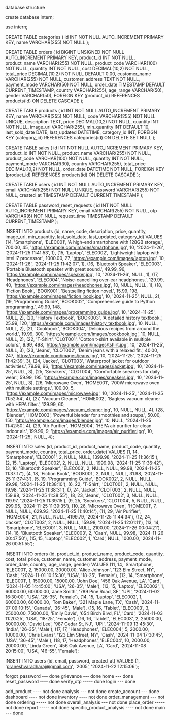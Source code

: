 database structure 

create database intern;





use intern;






CREATE TABLE categories (
    id INT NOT NULL AUTO_INCREMENT PRIMARY KEY,
    name VARCHAR(255) NOT NULL
);






CREATE TABLE orders (
    id BIGINT UNSIGNED NOT NULL AUTO_INCREMENT PRIMARY KEY,
    product_id INT NOT NULL,
    product_name VARCHAR(255) NOT NULL,
    product_code VARCHAR(100) NOT NULL,
    quantity INT NOT NULL,
    cost DECIMAL(10,2) NOT NULL,
    total_price DECIMAL(10,2) NOT NULL DEFAULT 0.00,
    customer_name VARCHAR(255) NOT NULL,
    customer_address TEXT NOT NULL,
    payment_mode VARCHAR(50) NOT NULL,
    order_date TIMESTAMP DEFAULT CURRENT_TIMESTAMP,
    country VARCHAR(255),
    age_range VARCHAR(50),
    gender VARCHAR(50),
    FOREIGN KEY (product_id) REFERENCES products(id) ON DELETE CASCADE
);





CREATE TABLE products (
    id INT NOT NULL AUTO_INCREMENT PRIMARY KEY,
    name VARCHAR(255) NOT NULL,
    code VARCHAR(255) NOT NULL UNIQUE,
    description TEXT,
    price DECIMAL(10,2) NOT NULL,
    quantity INT NOT NULL,
    image_url VARCHAR(255),
    min_quantity INT DEFAULT 10,
    last_sold_date DATE,
    last_updated DATETIME,
    category_id INT,
    FOREIGN KEY (category_id) REFERENCES categories(id) ON DELETE SET NULL
);





CREATE TABLE sales (
    id INT NOT NULL AUTO_INCREMENT PRIMARY KEY,
    product_id INT NOT NULL,
    product_name VARCHAR(255) NOT NULL,
    product_code VARCHAR(100) NOT NULL,
    quantity INT NOT NULL,
    payment_mode VARCHAR(30),
    country VARCHAR(255),
    total_price DECIMAL(10,2) NOT NULL,
    order_date DATETIME NOT NULL,
    FOREIGN KEY (product_id) REFERENCES products(id) ON DELETE CASCADE
);





CREATE TABLE users (
    id INT NOT NULL AUTO_INCREMENT PRIMARY KEY,
    email VARCHAR(255) NOT NULL UNIQUE,
    password VARCHAR(255) NOT NULL,
    created_at TIMESTAMP DEFAULT CURRENT_TIMESTAMP
);






CREATE TABLE password_reset_requests (
    id INT NOT NULL AUTO_INCREMENT PRIMARY KEY,
    email VARCHAR(255) NOT NULL,
    otp VARCHAR(6) NOT NULL,
    request_time TIMESTAMP DEFAULT CURRENT_TIMESTAMP
);





INSERT INTO products (id, name, code, description, price, quantity, image_url, min_quantity, last_sold_date, last_updated, category_id)
VALUES
(14, 'Smartphone', 'ELEC001', 'A high-end smartphone with 128GB storage.', 700.00, 45, 'https://example.com/images/smartphone.jpg', 10, '2024-11-26', '2024-11-25 11:41:53', 1),
(15, 'Laptop', 'ELEC002', 'Lightweight laptop with Intel i7 processor.', 1000.00, 27, 'https://example.com/images/laptop.jpg', 10, '2024-11-26', '2024-11-25 11:42:07', 1),
(16, 'Bluetooth Speaker', 'ELEC003', 'Portable Bluetooth speaker with great sound.', 49.99, 96, 'https://example.com/images/speaker.jpg', 10, '2024-11-26', NULL, 1),
(17, 'Headphones', 'ELEC004', 'Noise-cancelling over-ear headphones.', 129.99, 40, 'https://example.com/images/headphones.jpg', 10, NULL, NULL, 1),
(18, 'Fiction Book', 'BOOK001', 'Bestselling fiction novel.', 15.99, 198, 'https://example.com/images/fiction_book.jpg', 10, '2024-11-25', NULL, 2),
(19, 'Programming Guide', 'BOOK002', 'Comprehensive guide to Python programming.', 49.99, 148, 'https://example.com/images/programming_guide.jpg', 10, '2024-11-25', NULL, 2),
(20, 'History Textbook', 'BOOK003', 'A detailed history textbook.', 25.99, 120, 'https://example.com/images/history_textbook.jpg', 10, NULL, NULL, 2),
(21, 'Cookbook', 'BOOK004', 'Delicious recipes from around the world.', 19.99, 300, 'https://example.com/images/cookbook.jpg', 10, NULL, NULL, 2),
(22, 'T-Shirt', 'CLOT001', 'Cotton t-shirt available in multiple colors.', 9.99, 498, 'https://example.com/images/tshirt.jpg', 10, '2024-11-25', NULL, 3),
(23, 'Jeans', 'CLOT002', 'Denim jeans with a relaxed fit.', 40.00, 247, 'https://example.com/images/jeans.jpg', 10, '2024-11-25', '2024-11-25 11:42:39', 3),
(24, 'Jacket', 'CLOT003', 'Waterproof jacket for outdoor activities.', 79.99, 96, 'https://example.com/images/jacket.jpg', 10, '2024-11-25', NULL, 3),
(25, 'Sneakers', 'CLOT004', 'Comfortable sneakers for daily wear.', 59.99, 195, 'https://example.com/images/sneakers.jpg', 10, '2024-11-25', NULL, 3),
(26, 'Microwave Oven', 'HOME001', '700W microwave oven with multiple settings.', 100.00, 5, 'https://example.com/images/microwave.jpg', 10, '2024-11-25', '2024-11-25 11:52:54', 4),
(27, 'Vacuum Cleaner', 'HOME002', 'Bagless vacuum cleaner with HEPA filter.', 129.99, 60, 'https://example.com/images/vacuum_cleaner.jpg', 10, NULL, NULL, 4),
(28, 'Blender', 'HOME003', 'Powerful blender for smoothies and soups.', 50.00, 150, 'https://example.com/images/blender.jpg', 10, NULL, '2024-11-25 11:42:50', 4),
(29, 'Air Purifier', 'HOME004', 'HEPA air purifier for clean indoor air.', 199.99, 9, 'https://example.com/images/air_purifier.jpg', 10, '2024-11-25', NULL, 4);





INSERT INTO sales (id, product_id, product_name, product_code, quantity, payment_mode, country, total_price, order_date)
VALUES
(1, 14, 'Smartphone', 'ELEC001', 2, NULL, NULL, 1399.98, '2024-11-25 11:36:15'),
(2, 15, 'Laptop', 'ELEC002', 2, NULL, NULL, 1999.98, '2024-11-25 11:36:42'),
(3, 16, 'Bluetooth Speaker', 'ELEC003', 2, NULL, NULL, 99.98, '2024-11-25 11:37:17'),
(4, 18, 'Fiction Book', 'BOOK001', 2, NULL, NULL, 31.98, '2024-11-25 11:37:43'),
(5, 19, 'Programming Guide', 'BOOK002', 2, NULL, NULL, 99.98, '2024-11-25 11:38:10'),
(6, 22, 'T-Shirt', 'CLOT001', 2, NULL, NULL, 19.98, '2024-11-25 11:38:31'),
(7, 24, 'Jacket', 'CLOT003', 2, NULL, NULL, 159.98, '2024-11-25 11:38:55'),
(8, 23, 'Jeans', 'CLOT002', 3, NULL, NULL, 119.97, '2024-11-25 11:39:15'),
(9, 25, 'Sneakers', 'CLOT004', 5, NULL, NULL, 299.95, '2024-11-25 11:39:35'),
(10, 26, 'Microwave Oven', 'HOME001', 7, NULL, NULL, 629.93, '2024-11-25 11:40:14'),
(11, 29, 'Air Purifier', 'HOME004', 21, NULL, NULL, 4199.79, '2024-11-25 11:44:34'),
(12, 24, 'Jacket', 'CLOT003', 2, NULL, NULL, 159.98, '2024-11-25 12:01:11'),
(13, 14, 'Smartphone', 'ELEC001', 3, NULL, NULL, 2100.00, '2024-11-26 00:04:21'),
(14, 16, 'Bluetooth Speaker', 'ELEC003', 2, 'Cash', NULL, 99.98, '2024-11-26 00:47:50'),
(15, 15, 'Laptop', 'ELEC002', 1, 'Card', NULL, 1000.00, '2024-11-26 00:51:55');






INSERT INTO orders (id, product_id, product_name, product_code, quantity, cost, total_price, customer_name, customer_address, payment_mode, order_date, country, age_range, gender)
VALUES
(11, 14, 'Smartphone', 'ELEC001', 2, 15000.00, 30000.00, 'Alice Johnson', '123 Elm Street, NY', 'Cash', '2024-11-01 10:15:30', 'USA', '18-25', 'Female'),
(12, 14, 'Smartphone', 'ELEC001', 1, 15000.00, 15000.00, 'John Doe', '456 Oak Avenue, LA', 'Card', '2024-11-05 14:45:00', 'USA', '26-35', 'Male'),
(13, 15, 'Laptop', 'ELEC002', 1, 60000.00, 60000.00, 'Jane Smith', '789 Pine Road, SF', 'UPI', '2024-11-02 16:30:00', 'USA', '26-35', 'Female'),
(14, 15, 'Laptop', 'ELEC002', 1, 60000.00, 60000.00, 'Tom Baker', '321 Maple Lane, TX', 'Cash', '2024-11-07 09:10:15', 'Canada', '36-45', 'Male'),
(15, 16, 'Tablet', 'ELEC003', 3, 25000.00, 75000.00, 'Emily Davis', '654 Birch Blvd, FL', 'Card', '2024-11-03 11:20:25', 'USA', '18-25', 'Female'),
(16, 16, 'Tablet', 'ELEC003', 2, 25000.00, 50000.00, 'David Lee', '987 Cedar St, NJ', 'UPI', '2024-11-09 13:45:30', 'India', '26-35', 'Male'),
(17, 17, 'Headphones', 'ELEC004', 5, 2000.00, 10000.00, 'Chris Evans', '123 Elm Street, NY', 'Cash', '2024-11-04 17:30:45', 'USA', '36-45', 'Male'),
(18, 17, 'Headphones', 'ELEC004', 10, 2000.00, 20000.00, 'Linda Green', '456 Oak Avenue, LA', 'Card', '2024-11-08 20:15:00', 'USA', '46-55', 'Female');






INSERT INTO users (id, email, password, created_at)
VALUES (1, 'praneshvaradharaj@gmail.com', '2005', '2024-11-22 12:15:06');









forgot_password --- done
grievance --- done 
home --- done
reset_password ---- done
verify_otp ----- done
login --- done

add_product ---- not done
analysis --- not done
create_account --- done
dashboard ---- not done
inventory ----  not done
order_management --- not done
ordering ----- not done
overall_analysis --- not done
place_order ----- not done
report ----- not done
specific_product_analysis ---- not done
main --- done 

